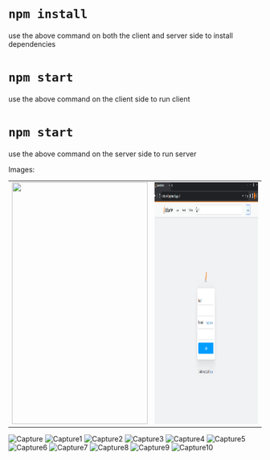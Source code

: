 # `npm install`
use the above command on both the client and server side to install dependencies

# `npm start`
use the above command on the client side to run client 

# `npm start`
use the above command on the server side to run server 

Images:
<table>
 <tr>
    <td><img src="stackoverflow/sample-images/capture.png" width=270 height=480></td>
    <td><img src="/sample-images/capture1.png" width=270 height=480></td>
  </tr>
 </table>

![Capture](https://user-images.githubusercontent.com/105050632/169303358-c9ee1703-f495-4d9b-8f74-f9fd45eeb59e.PNG)
![Capture1](https://user-images.githubusercontent.com/105050632/169303366-47c1811d-27f3-4389-be57-a0f2b8f74cd1.PNG)
![Capture2](https://user-images.githubusercontent.com/105050632/169303369-0cc6b262-3a39-4da6-b202-e6d489536055.PNG)
![Capture3](https://user-images.githubusercontent.com/105050632/169303372-fbe77700-0fd5-450c-afc8-63fdcefa6238.PNG)
![Capture4](https://user-images.githubusercontent.com/105050632/169303375-93f6c265-708f-411a-a9a1-8bdd66c43534.PNG)
![Capture5](https://user-images.githubusercontent.com/105050632/169303381-5588c258-1cc5-45e7-acc7-aafc0902a035.PNG)
![Capture6](https://user-images.githubusercontent.com/105050632/169303385-7384195d-366e-4270-83f4-0de2ab9cebba.PNG)
![Capture7](https://user-images.githubusercontent.com/105050632/169303390-460f2ffd-9871-4ad4-a123-a503341c01f3.PNG)
![Capture8](https://user-images.githubusercontent.com/105050632/169303395-211ffe0a-81f0-40a5-9d43-4c3f0df7dbac.PNG)
![Capture9](https://user-images.githubusercontent.com/105050632/169303352-dacbdcc9-0a4b-4096-b1e8-e855d9661f36.PNG)
![Capture10](https://user-images.githubusercontent.com/105050632/169303525-5b1d7022-181a-444e-a29f-d5861e06301e.PNG)


